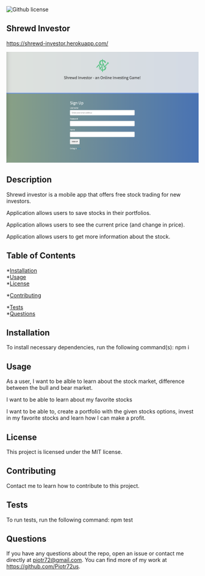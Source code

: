   ![Github license](https://img.shields.io/badge/license-MIT-blue.svg)
  
  ## Shrewd Investor 
  https://shrewd-investor.herokuapp.com/

  <p align="center">
  <img src="./assets/shrewd.png">
  </p>

  ## Description 
  
  Shrewd investor is a mobile app that offers free stock trading for new investors.
 
  Application allows users to save stocks in their portfolios.

  Application allows users to see the current price (and change in price).

  Application allows users to get more information about the stock.
  

  ## Table of Contents
  
  *[Installation](#installation)  
  *[Usage](#usage)   
  *[License](#license)
  
  *[Contributing](#contributing)
  
  *[Tests](#tests)  
  *[Questions](#questions)
  

  ## Installation

  To install necessary dependencies, run the following command(s): npm i


  ## Usage 

  As a user, I want to be alble to learn about the stock market, difference between the bull and bear market.

  I want to be able to learn about my favorite stocks

  I want to be able to, create a portfolio with the given stocks options, invest in my favorite stocks and learn how I can make a profit.



  ## License
      
  This project is licensed under the MIT license. 
  
  
  ## Contributing
  
  Contact me to learn how to contribute to this project.
  

  ## Tests 

  To run tests, run the following command: npm test


  ## Questions 
  
  If you have any questions about the repo, open an issue or contact me directly at piotr72@gmail.com. You can find more of my work at https://github.com/Piotr72us.





